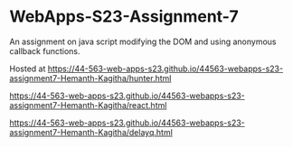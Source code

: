 # WebApps-S23-Assignment-7

An assignment on java script modifying the DOM and using anonymous callback functions.

Hosted at https://44-563-web-apps-s23.github.io/44563-webapps-s23-assignment7-Hemanth-Kagitha/hunter.html

https://44-563-web-apps-s23.github.io/44563-webapps-s23-assignment7-Hemanth-Kagitha/react.html

https://44-563-web-apps-s23.github.io/44563-webapps-s23-assignment7-Hemanth-Kagitha/delayq.html

